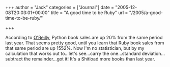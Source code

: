 +++
author = "Jack"
categories = ["Journal"]
date = "2005-12-08T20:03:01+00:00"
title = "A good time to be Ruby"
url = "/2005/a-good-time-to-be-ruby/"

+++

According to [O'Reilly][1], Python book sales are up 20% from the same period last year. That seems pretty good, until you learn that Ruby book sales from that same period are up 1552%. Now I'm no statistician, but by my calculation that works out to&#8230;let's see&#8230;carry the one&#8230;standard deviation&#8230;subtract the remainder&#8230;got it! It's a Shitload more books than last year.

 [1]: http://radar.oreilly.com/archives/2005/12/ruby_book_sales_surpass_python.html